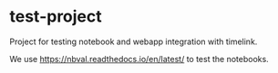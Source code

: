 # test-project

Project for testing notebook and webapp integration with timelink.

We use https://nbval.readthedocs.io/en/latest/ to test the notebooks.

